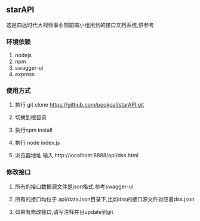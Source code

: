 ## starAPI
这是四达时代大视频事业部前端小组用到的接口文档系统,供参考


### 环境依赖
1. nodejs
2. npm
3. swagger-ui
4. express


### 使用方式

1. 执行 git clone https://github.com/pookpal/starAPI.git

2. 切换到根目录

3. 执行npm install 

4. 执行 node index.js

5. 浏览器地址 输入 http://localhost:8888/api/dss.html 

### 修改接口

1. 所有的接口数据源文件是json格式,参考swagger-ui

2. 所有的接口均位于 api/dataJson目录下,比如dss的接口源文件对应着dss.json

3. 如果有修改接口,请写注释并且update到git






